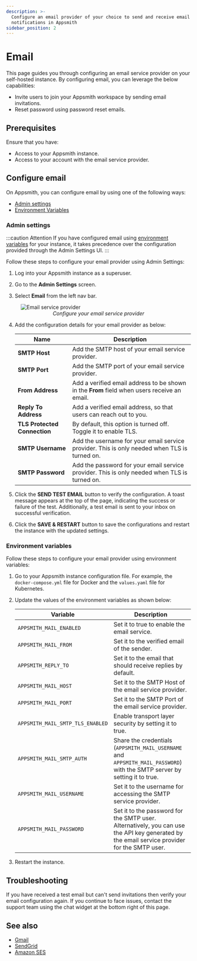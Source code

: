```yaml
---
description: >-
  Configure an email provider of your choice to send and receive email
  notifications in Appsmith
sidebar_position: 2
---
```


# Email

This page guides you through configuring an email service provider on your self-hosted instance. By configuring email, you can leverage the below capabilities:

* Invite users to join your Appsmith workspace by sending email invitations.
* Reset password using password reset emails.

<VideoEmbed host="youtube" videoId="NOAofPbmJWw" title="Configure Email Service Provider." caption="Configure Email Service Provider" /> 

## Prerequisites
Ensure that you have:

* Access to your Appsmith instance.
* Access to your account with the email service provider.

## Configure email
 On Appsmith, you can configure email by using one of the following ways:

* [Admin settings](#admin-settings)
* [Environment Variables](#environment-variables)

### Admin settings

:::caution Attention
If you have configured email using [environment variables](#environment-variables) for your instance, it takes precedence over the configuration provided through the Admin Settings UI.
:::

Follow these steps to configure your email provider using Admin Settings:

1. Log into your Appsmith instance as a superuser.

2. Go to the **Admin Settings** screen.

3. Select **Email** from the left nav bar.

<figure>
<img src="/img/admin-settings-configure-email.png" style={{width: "100%", height: "auto"}} alt="Email service provider" />
<figcaption align="center"><i>Configure your email service provider</i></figcaption>
</figure>

4. Add the configuration details for your email provider as below:   

   | Name	| Description |
   |-----------|--------------|
   | **SMTP Host** |	Add the SMTP host of your email service provider. |
   | **SMTP Port**	| Add the SMTP port of your email service provider. |
   | **From Address**	| Add a verified email address to be shown in the **From** field when users receive an email. |
   | **Reply To Address**	| Add a verified email address, so that users can reach out to you. |
   |  **TLS Protected Connection**	|  By default, this option is turned off. Toggle it to enable TLS. |
   | **SMTP Username** |	Add the username for your email service provider. This is only needed when TLS is turned on. |
   | **SMTP Password**	| Add the password for your email service provider. This is only needed when TLS is turned on. |

5. Click the **SEND TEST EMAIL** button to verify the configuration. A toast message appears at the top of the page, indicating the success or failure of the test. Additionally, a test email is sent to your inbox on successful verification.

6. Click the **SAVE & RESTART** button to save the configurations and restart the instance with the updated settings.

### Environment variables

Follow these steps to configure your email provider using environment variables:

1. Go to your Appsmith instance configuration file. For example, the `docker-compose.yml` file for Docker and the `values.yaml` file for Kubernetes.

2. Update the values of the environment variables as shown below:

   |Variable	| Description |
   |-----------|--------------|
   | `APPSMITH_MAIL_ENABLED` | Set it to true to enable the email service. |
   | `APPSMITH_MAIL_FROM`	| Set it to the verified email of the sender. |
   | `APPSMITH_REPLY_TO`	| Set it to the email that should receive replies by default. |
   | `APPSMITH_MAIL_HOST`	| Set it to the SMTP Host of the email service provider. |
   | `APPSMITH_MAIL_PORT`	| Set it to the SMTP Port of the email service provider. |
   | `APPSMITH_MAIL_SMTP_TLS_ENABLED` |	Enable transport layer security by setting it to true. |
   | `APPSMITH_MAIL_SMTP_AUTH`	| Share the credentials (`APPSMITH_MAIL_USERNAME` and `APPSMITH_MAIL_PASSWORD`) with the SMTP server by setting it to true. |
   | `APPSMITH_MAIL_USERNAME` |	Set it to the username for accessing the SMTP service provider.
   | `APPSMITH_MAIL_PASSWORD` |	Set it to the password for the SMTP user. Alternatively, you can use the API key generated by the email service provider for the SMTP user. |

3. Restart the instance.

## Troubleshooting

If you have received a test email but can't send invitations then verify your email configuration again. If you continue to face issues, contact the support team using the chat widget at the bottom right of this page.

## See also

* [Gmail](/getting-started/setup/instance-configuration/email/gmail)
* [SendGrid](/getting-started/setup/instance-configuration/email/sendgrid)
* [Amazon SES](/getting-started/setup/instance-configuration/email/amazon-ses)
